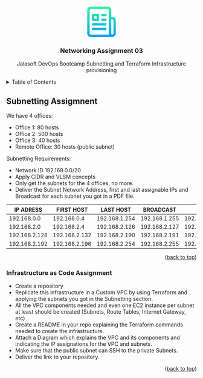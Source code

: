 <br />
<div align="center">
  <a href="https://github.com/kawak1320/networking3">
    <img src="images/logo.png" alt="Logo" width="80" height="80">
  </a>

  <h3 align="center">Networking Assignment 03</h3>

  <p align="center">
    Jalasoft DevOps Bootcamp Subnetting and Terraform Infrastructure provisioning
  </p>
</div>

<details>
  <summary>Table of Contents</summary>
  <ol>
    <li><a href="#subnetting-assigmnent">Subnetting Assignment</a></li>
    <li><a href="#infrastructure-as-code-assignment">Infrastructure as Code Assignment</a></li>

  </ol>
</details>

## Subnetting Assigmnent

We have 4 offices:
* Office 1: 80 hosts
* Office 2: 500 hosts
* Office 3: 40 hosts
* Remote Office: 30 hosts (public subnet)

Subnetting Requirements:
* Network ID 192.168.0.0/20
* Apply CIDR and VLSM concepts
* Only get the subnets for the 4 offices, no more.
* Deliver the Subnet Network Address, first and last assignable IPs and Broadcast for each subnet you got in a PDF file.

| IP ADRESS     | FIRST HOST    | LAST HOST     | BROADCAST       | SUBNET          |
| ---------     | ------------  | ---------     |  ----------     | ----------      | 
| 192.168.0.0   | 192.168.0.4   | 192.168.1.254 |  192.168.1.255  | 192.168.0.0/23  |
| 192.168.2.0   | 192.168.2.4   | 192.168.2.126 |  192.168.2.127  | 192.168.2.0/25  |
| 192.168.2.128 | 192.168.2.132 | 192.168.2.190 |  192.168.2.191  | 192.168.2.128/26|
| 192.168.2.192 | 192.168.2.196 | 192.168.2.254 |  192.168.2.255  | 192.168.2.192/26|

<p align="right">(<a href="#top">back to top</a>)</p>

### Infrastructure as Code Assignment

* Create a repository
* Replicate this infrastructure in a Custom VPC by using Terraform and applying the subnets you got in the Subnetting section.
* All the VPC components needed and even one EC2 instance per subnet at least should be created (Subnets, Route Tables, Internet Gateway, etc)
* Create a README in your repo explaining the Terraform commands needed to create the infrastructure.
* Attach a Diagram which explains the VPC and its components and indicating the IP assignations for the VPC and subnets.
* Make sure that the public subnet can SSH to the private Subnets. 
* Deliver the link to your repository.

<p align="right">(<a href="#top">back to top</a>)</p>


